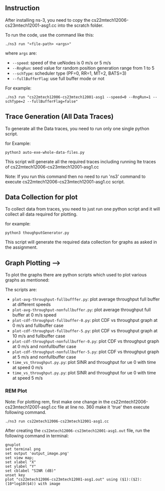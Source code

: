 ## Instruction

After installing ns-3, you need to copy the cs22mtech12006-cs23mtech12001-asg1.cc into the scratch folder.

To run the code, use the command like this:

```
./ns3 run "<file-path> <args>"

```

where `args` are:

- `--speed`: speed of the ueNodes is 0 m/s or 5 m/s
- `--RngRun`: seed value for random position generation range from 1 to 5
- `--schType`: scheduler type (PF=0, RR=1, MT=2, BATS=3)
- `--fullBufferFlag`: use full buffer mode or not

For example:

```
./ns3 run "cs22mtech12006-cs23mtech12001-asg1 --speed=0 --RngRun=1 --schType=2 --fullBufferFlag=false"

```

## Trace Generation (All Data Traces) 
To generate all the Data traces, you need to run only one single python script. 

for Example: 

```
python3 auto-exe-whole-data-files.py 

```
This script will generate all the required traces including running lte traces of cs22mtech12006-cs23mtech12001-asg1.cc 

Note: If you run this command then no need to run 'ns3' command to execute cs22mtech12006-cs23mtech12001-asg1.cc script.

## Data Collection for plot

To collect data from traces, you need to just run one python script and it will collect all data required for plotting.

for example: 
```
python3 thoughputGenerator.py

```
This script will generate the required data collection for graphs as asked in the assignment. 

## Graph Plotting --> 

To plot the graphs there are python scripts which used to plot various graphs as mentioned: 

The scripts are:  

- `plot-avg-throughput-fullbufffer.py`: plot average throughput full buffer at different speeds
- `plot-avg-throughput-nonfullbuffer.py`: plot average throughput full buffer at 0 m/s speed
- `plot-cdf-throughput-fullbuffer-0.py`: plot CDF vs throughput graph at 0 m/s and fullbuffer case
- `plot-cdf-throughput-fullbuffer-5.py`: plot CDF vs throughput graph at 10 m/s and fullbuffer case
- `plot-cdf-throughput-nonfullbuffer-0.py`: plot CDF vs throughput graph at 0 m/s and nonfullbuffer case
- `plot-cdf-throughput-nonfullbuffer-5.py`: plot CDF vs throughput graph at 5 m/s and nonfullbuffer case
- `time_vs_throughput.py.py`: plot SINR and throughput for ue 0 with time at speed 0 m/s
- `time_vs_throughput.py.py`: plot SINR and throughput for ue 0 with time at speed 5 m/s

### REM Plot

Note: For plotting rem, first make one change in the cs22mtech12006-cs23mtech12001-asg1.cc file 
at line no. 360 make it 'true' then execute following command. 
```
./ns3 run cs22mtech12006-cs23mtech12001-asg1.cc

```
After creating the `cs22mtech12006-cs23mtech12001-asg1.out` file, run the following command in terminal:

```
gnuplot
set terminal png
set output 'output_image.png'
set view map;
set xlabel "X"
set ylabel "Y"
set cblabel "SINR (dB)"
unset key
plot "cs22mtech12006-cs23mtech12001-asg1.out" using ($1):($2):(10*log10($4)) with image
```

